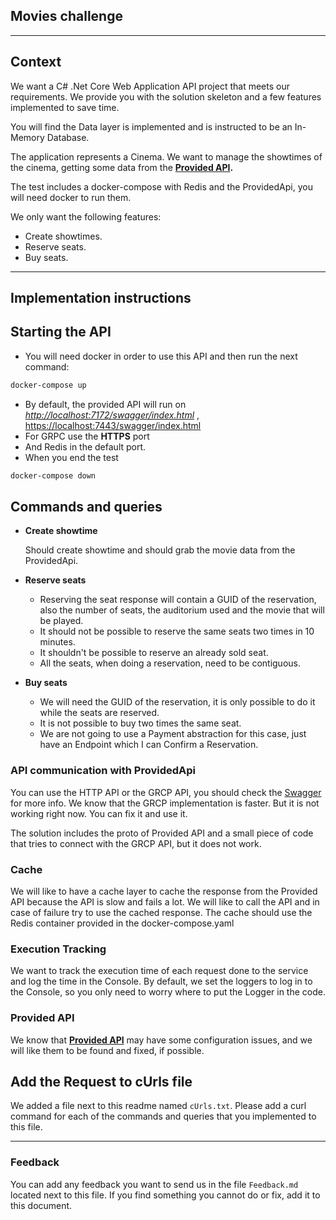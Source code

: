 ## Movies challenge
---

## Context

We want a C# .Net Core Web Application API project that meets our requirements. We provide you with the solution skeleton and a few features implemented to save time.

You will find the Data layer is implemented and is instructed to be an In-Memory Database. 

The application represents a Cinema. We want to manage the showtimes of the cinema, getting some data from the **[Provided API](http://localhost:7172/swagger/index.html).**

The test includes a docker-compose with Redis and the ProvidedApi, you will need docker to run them.

We only want the following features:

- Create showtimes.
- Reserve seats.
- Buy seats.

---

## Implementation instructions

## Starting the API

- You will need docker in order to use this API and then run the next command:

```powershell
docker-compose up
```

- By default, the provided API will run on [*http://localhost:7172/swagger/index.html*](http://localhost:7172/swagger/index.html) , [https://localhost:7443/swagger/index.html](https://localhost:7443/swagger/index.html)
- For GRPC use the **HTTPS** port
- And Redis in the default port.
- When you end the test

```powershell
docker-compose down
```

## Commands and queries

- **Create showtime**
    
    Should create showtime and should grab the movie data from the ProvidedApi.
    
- **Reserve seats**
    - Reserving the seat response will contain a GUID of the reservation, also the number of seats, the auditorium used and the movie that will be played.
    - It should not be possible to reserve the same seats two times in 10 minutes.
    - It shouldn't be possible to reserve an already sold seat.
    - All the seats, when doing a reservation, need to be contiguous.
- **Buy seats**
    - We will need the GUID of the reservation, it is only possible to do it while the seats are reserved.
    - It is not possible to buy two times the same seat.
    - We are not going to use a Payment abstraction for this case, just have an Endpoint which I can Confirm a Reservation.
    
### API communication with ProvidedApi

You can use the HTTP API or the GRCP API, you should check the [Swagger](http://localhost:7172/swagger/index.html) for more info. We know that the GRCP implementation is faster. But it is not working right now. You can fix it and use it.

The solution includes the proto of Provided API and a small piece of code that tries to connect with the GRCP API, but it does not work.

### Cache

We will like to have a cache layer to cache the response from the Provided API because the API is slow and fails a lot. We will like to call the API and in case of failure try to use the cached response. The cache should use the Redis container provided in the docker-compose.yaml

### Execution Tracking

We want to track the execution time of each request done to the service and log the time in the Console.
By default, we set the loggers to log in to the Console, so you only need to worry where to put the Logger in the code.

### Provided API

We know that [**Provided API**](http://localhost:7172/swagger/index.html) may have some configuration issues, and we will like them to be found and fixed, if possible.

## Add the Request to cUrls file

We added a file next to this readme named `cUrls.txt`.
Please add a curl command for each of the commands and queries that you implemented to this file.

---

### Feedback

You can add any feedback you want to send us in the file `Feedback.md` located next to this file. If you find something you cannot do or fix, add it to this document.
